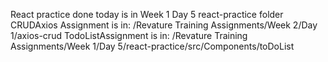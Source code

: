 React practice done today is in Week 1 Day 5 react-practice folder
CRUDAxios Assignment is in: /Revature Training Assignments/Week 2/Day 1/axios-crud
TodoListAssignment is in: /Revature Training Assignments/Week 1/Day 5/react-practice/src/Components/toDoList